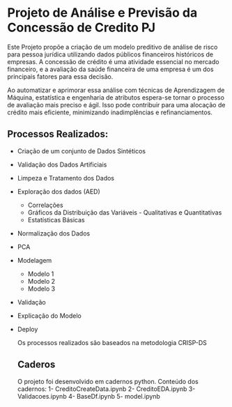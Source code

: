 # Projeto de Análise e Previsão da Concessão de Credito PJ

Este Projeto propõe a criação de um modelo preditivo de análise de risco para pessoa jurídica utilizando
dados públicos financeiros históricos de empresas. A concessão de crédito é uma atividade essencial no
mercado financeiro, e a avaliação da saúde financeira de uma empresa é um dos principais fatores para
essa decisão.

Ao automatizar e aprimorar essa análise com técnicas de Aprendizagem de Máquina, estatística e
engenharia de atributos espera-se tornar o processo de avaliação mais preciso e ágil. Isso pode contribuir
para uma alocação de crédito mais eficiente, minimizando inadimplências e refinanciamentos.

## Processos Realizados:

* Criação de um conjunto de Dados Sintéticos
* Validação dos Dados Artificiais
* Limpeza e Tratamento dos Dados
* Exploração dos dados (AED)
  - Correlações
  - Gráficos da Distribuição das Variáveis - Qualitativas e Quantitativas
  - Estatísticas Básicas    
* Normalização dos Dados
* PCA
* Modelagem
    - Modelo 1
    - Modelo 2
    - Modelo 3
* Validação
* Explicação do Modelo
* Deploy

  Os processos realizados são baseados na metodologia CRISP-DS

  ## Caderos
  O projeto foi desenvolvido em cadernos python.
  Conteúdo dos cadernos:
  1- CreditoCreateData.ipynb
  2- CreditoEDA.ipynb
  3- Validacoes.ipynb
  4- BaseDf.ipynb
  5- model.ipynb
